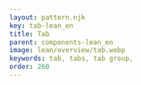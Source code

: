 ```yaml
---
layout: pattern.njk
key: tab-lean_en
title: Tab
parent: components-lean_en
image: lean/overview/tab.webp
keywords: tab, tabs, tab group, 
order: 260
---
```


